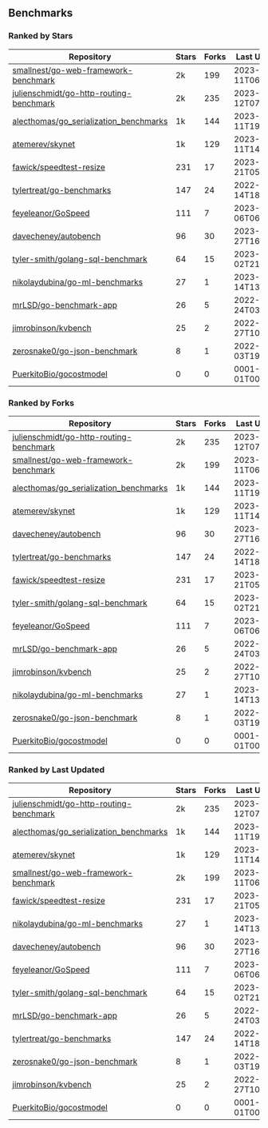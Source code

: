 ## Benchmarks

### Ranked by Stars

| Repository | Stars | Forks | Last Updated |
|------------|-------|-------|--------------|
| [smallnest/go-web-framework-benchmark](https://github.com/smallnest/go-web-framework-benchmark) | 2k | 199 | 2023-04-11T06:02:35Z |
| [julienschmidt/go-http-routing-benchmark](https://github.com/julienschmidt/go-http-routing-benchmark) | 2k | 235 | 2023-04-12T07:21:53Z |
| [alecthomas/go_serialization_benchmarks](https://github.com/alecthomas/go_serialization_benchmarks) | 1k | 144 | 2023-04-11T19:41:42Z |
| [atemerev/skynet](https://github.com/atemerev/skynet) | 1k | 129 | 2023-04-11T14:50:18Z |
| [fawick/speedtest-resize](https://github.com/fawick/speedtest-resize) | 231 | 17 | 2023-03-21T05:44:26Z |
| [tylertreat/go-benchmarks](https://github.com/tylertreat/go-benchmarks) | 147 | 24 | 2022-12-14T18:09:19Z |
| [feyeleanor/GoSpeed](https://github.com/feyeleanor/GoSpeed) | 111 | 7 | 2023-01-06T06:44:30Z |
| [davecheney/autobench](https://github.com/davecheney/autobench) | 96 | 30 | 2023-02-27T16:16:44Z |
| [tyler-smith/golang-sql-benchmark](https://github.com/tyler-smith/golang-sql-benchmark) | 64 | 15 | 2023-01-02T21:41:33Z |
| [nikolaydubina/go-ml-benchmarks](https://github.com/nikolaydubina/go-ml-benchmarks) | 27 | 1 | 2023-03-14T13:33:48Z |
| [mrLSD/go-benchmark-app](https://github.com/mrLSD/go-benchmark-app) | 26 | 5 | 2022-12-24T03:03:55Z |
| [jimrobinson/kvbench](https://github.com/jimrobinson/kvbench) | 25 | 2 | 2022-09-27T10:32:36Z |
| [zerosnake0/go-json-benchmark](https://github.com/zerosnake0/go-json-benchmark) | 8 | 1 | 2022-11-03T19:28:28Z |
| [PuerkitoBio/gocostmodel](https://github.com/PuerkitoBio/gocostmodel) | 0 | 0 | 0001-01-01T00:00:00Z |

### Ranked by Forks

| Repository | Stars | Forks | Last Updated |
|------------|-------|-------|--------------|
| [julienschmidt/go-http-routing-benchmark](https://github.com/julienschmidt/go-http-routing-benchmark) | 2k | 235 | 2023-04-12T07:21:53Z |
| [smallnest/go-web-framework-benchmark](https://github.com/smallnest/go-web-framework-benchmark) | 2k | 199 | 2023-04-11T06:02:35Z |
| [alecthomas/go_serialization_benchmarks](https://github.com/alecthomas/go_serialization_benchmarks) | 1k | 144 | 2023-04-11T19:41:42Z |
| [atemerev/skynet](https://github.com/atemerev/skynet) | 1k | 129 | 2023-04-11T14:50:18Z |
| [davecheney/autobench](https://github.com/davecheney/autobench) | 96 | 30 | 2023-02-27T16:16:44Z |
| [tylertreat/go-benchmarks](https://github.com/tylertreat/go-benchmarks) | 147 | 24 | 2022-12-14T18:09:19Z |
| [fawick/speedtest-resize](https://github.com/fawick/speedtest-resize) | 231 | 17 | 2023-03-21T05:44:26Z |
| [tyler-smith/golang-sql-benchmark](https://github.com/tyler-smith/golang-sql-benchmark) | 64 | 15 | 2023-01-02T21:41:33Z |
| [feyeleanor/GoSpeed](https://github.com/feyeleanor/GoSpeed) | 111 | 7 | 2023-01-06T06:44:30Z |
| [mrLSD/go-benchmark-app](https://github.com/mrLSD/go-benchmark-app) | 26 | 5 | 2022-12-24T03:03:55Z |
| [jimrobinson/kvbench](https://github.com/jimrobinson/kvbench) | 25 | 2 | 2022-09-27T10:32:36Z |
| [nikolaydubina/go-ml-benchmarks](https://github.com/nikolaydubina/go-ml-benchmarks) | 27 | 1 | 2023-03-14T13:33:48Z |
| [zerosnake0/go-json-benchmark](https://github.com/zerosnake0/go-json-benchmark) | 8 | 1 | 2022-11-03T19:28:28Z |
| [PuerkitoBio/gocostmodel](https://github.com/PuerkitoBio/gocostmodel) | 0 | 0 | 0001-01-01T00:00:00Z |

### Ranked by Last Updated

| Repository | Stars | Forks | Last Updated |
|------------|-------|-------|--------------|
| [julienschmidt/go-http-routing-benchmark](https://github.com/julienschmidt/go-http-routing-benchmark) | 2k | 235 | 2023-04-12T07:21:53Z |
| [alecthomas/go_serialization_benchmarks](https://github.com/alecthomas/go_serialization_benchmarks) | 1k | 144 | 2023-04-11T19:41:42Z |
| [atemerev/skynet](https://github.com/atemerev/skynet) | 1k | 129 | 2023-04-11T14:50:18Z |
| [smallnest/go-web-framework-benchmark](https://github.com/smallnest/go-web-framework-benchmark) | 2k | 199 | 2023-04-11T06:02:35Z |
| [fawick/speedtest-resize](https://github.com/fawick/speedtest-resize) | 231 | 17 | 2023-03-21T05:44:26Z |
| [nikolaydubina/go-ml-benchmarks](https://github.com/nikolaydubina/go-ml-benchmarks) | 27 | 1 | 2023-03-14T13:33:48Z |
| [davecheney/autobench](https://github.com/davecheney/autobench) | 96 | 30 | 2023-02-27T16:16:44Z |
| [feyeleanor/GoSpeed](https://github.com/feyeleanor/GoSpeed) | 111 | 7 | 2023-01-06T06:44:30Z |
| [tyler-smith/golang-sql-benchmark](https://github.com/tyler-smith/golang-sql-benchmark) | 64 | 15 | 2023-01-02T21:41:33Z |
| [mrLSD/go-benchmark-app](https://github.com/mrLSD/go-benchmark-app) | 26 | 5 | 2022-12-24T03:03:55Z |
| [tylertreat/go-benchmarks](https://github.com/tylertreat/go-benchmarks) | 147 | 24 | 2022-12-14T18:09:19Z |
| [zerosnake0/go-json-benchmark](https://github.com/zerosnake0/go-json-benchmark) | 8 | 1 | 2022-11-03T19:28:28Z |
| [jimrobinson/kvbench](https://github.com/jimrobinson/kvbench) | 25 | 2 | 2022-09-27T10:32:36Z |
| [PuerkitoBio/gocostmodel](https://github.com/PuerkitoBio/gocostmodel) | 0 | 0 | 0001-01-01T00:00:00Z |

